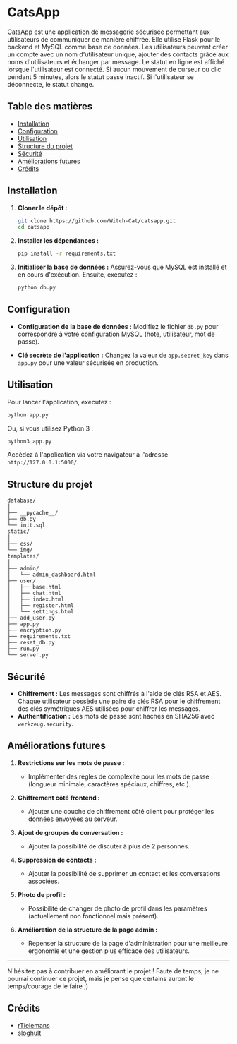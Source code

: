 # CatsApp

CatsApp est une application de messagerie sécurisée permettant aux utilisateurs de communiquer de manière chiffrée.
Elle utilise Flask pour le backend et MySQL comme base de données. Les utilisateurs peuvent créer un compte avec un nom d'utilisateur unique, ajouter des contacts grâce aux noms d'utilisateurs et échanger par message. Le statut en ligne est affiché lorsque l'utilisateur est connecté. Si aucun mouvement de curseur ou clic pendant 5 minutes, alors le statut passe inactif. Si l'utilisateur se déconnecte, le statut change.



## Table des matières

- [Installation](#installation)
- [Configuration](#configuration)
- [Utilisation](#utilisation)
- [Structure du projet](#structure-du-projet)
- [Sécurité](#sécurité)
- [Améliorations futures](#améliorations-futures)
- [Crédits](#crédits)

## Installation

1. **Cloner le dépôt :**
   ```bash
   git clone https://github.com/Witch-Cat/catsapp.git
   cd catsapp
   ```

2. **Installer les dépendances :**
   ```bash
   pip install -r requirements.txt
   ```

3. **Initialiser la base de données :**
   Assurez-vous que MySQL est installé et en cours d'exécution. Ensuite, exécutez :
   ```bash
   python db.py
   ```

## Configuration

- **Configuration de la base de données :**
  Modifiez le fichier `db.py` pour correspondre à votre configuration MySQL (hôte, utilisateur, mot de passe).

- **Clé secrète de l'application :**
  Changez la valeur de `app.secret_key` dans `app.py` pour une valeur sécurisée en production.

## Utilisation

Pour lancer l'application, exécutez :
```bash
python app.py
```
Ou, si vous utilisez Python 3 :
```bash
python3 app.py
```

Accédez à l'application via votre navigateur à l'adresse `http://127.0.0.1:5000/`.

## Structure du projet

```
database/
│
├── __pycache__/
├── db.py
└── init.sql
static/
│
├── css/
└── img/
templates/
│
├── admin/
│   └── admin_dashboard.html
├── user/
│   ├── base.html
│   ├── chat.html
│   ├── index.html
│   ├── register.html
│   └── settings.html
├── add_user.py
├── app.py
├── encryption.py
├── requirements.txt
├── reset_db.py
├── run.py
└── server.py
```

## Sécurité

- **Chiffrement :** Les messages sont chiffrés à l'aide de clés RSA et AES. Chaque utilisateur possède une paire de clés RSA pour le chiffrement des clés symétriques AES utilisées pour chiffrer les messages.
- **Authentification :** Les mots de passe sont hachés en SHA256 avec `werkzeug.security`.

## Améliorations futures

1. **Restrictions sur les mots de passe :**
   - Implémenter des règles de complexité pour les mots de passe (longueur minimale, caractères spéciaux, chiffres, etc.).

2. **Chiffrement côté frontend :**
   - Ajouter une couche de chiffrement côté client pour protéger les données envoyées au serveur.

3. **Ajout de groupes de conversation :**
   - Ajouter la possibilité de discuter à plus de 2 personnes.

4. **Suppression de contacts :**
   - Ajouter la possibilité de supprimer un contact et les conversations associées.

5. **Photo de profil :**
   - Possibilité de changer de photo de profil dans les paramètres (actuellement non fonctionnel mais présent).

6. **Amélioration de la structure de la page admin :**
   - Repenser la structure de la page d'administration pour une meilleure ergonomie et une gestion plus efficace des utilisateurs.

---

N'hésitez pas à contribuer en améliorant le projet ! Faute de temps, je ne pourrai continuer ce projet, mais je pense que certains auront le temps/courage de le faire ;)

## Crédits
- [rTielemans](https://github.com/rTielemans)
- [sloghult](https://github.com/sloghult)
